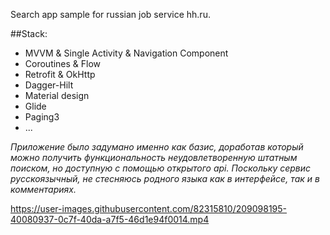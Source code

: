 Search app sample for russian job service hh.ru.

##Stack: 
*   MVVM & Single Activity & Navigation Component
*   Coroutines & Flow
*   Retrofit & OkHttp
*   Dagger-Hilt
*   Material design
*   Glide
*   Paging3
*   ...

_Приложение было задумано именно как базис, доработав который можно получить функциональность неудовлетворенную штатным поиском, но доступную с помощью открытого api.
Поскольку сервис русскоязычный, не стесняюсь родного языка как в интерфейсе, так и в комментариях._

https://user-images.githubusercontent.com/82315810/209098195-40080937-0c7f-40da-a7f5-46d1e94f0014.mp4
